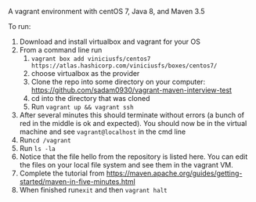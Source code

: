 A vagrant environment with centOS 7, Java 8, and Maven 3.5

To run:
1. Download and install virtualbox and vagrant for your OS
2. From a command line run 
    1. `vagrant box add viniciusfs/centos7 https://atlas.hashicorp.com/viniciusfs/boxes/centos7/`
    2. choose virtualbox as the provider
    3. Clone the repo into some directory on your computer: https://github.com/sadam0930/vagrant-maven-interview-test
    4. cd into the directory that was cloned
    5. Run `vagrant up && vagrant ssh`
3. After several minutes this should terminate without errors (a bunch of red in the middle is ok and expected). You should now be in the virtual machine and see `vagrant@localhost` in the cmd line
4. Run`cd /vagrant`
5. Run `ls -la`
6. Notice that the file hello from the repository is listed here. You can edit the files on your local file system and see them in the vagrant VM.
7. Complete the tutorial from https://maven.apache.org/guides/getting-started/maven-in-five-minutes.html
8. When finished run`exit` and then `vagrant halt`